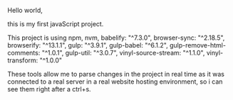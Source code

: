 Hello world,

this is my first javaScript project.

This project is using npm, nvm,
  babelify: "^7.3.0",
  browser-sync: "^2.18.5",
  browserify: "^13.1.1",
  gulp: "^3.9.1",
  gulp-babel: "^6.1.2",
  gulp-remove-html-comments: "^1.0.1",
  gulp-util: "^3.0.7",
  vinyl-source-stream: "^1.1.0",
  vinyl-transform: "^1.0.0"

These tools allow me to parse changes in the
project in real time as it was connected to a real server
in a real website hosting environment, so i can see them right
after a ctrl+s.
